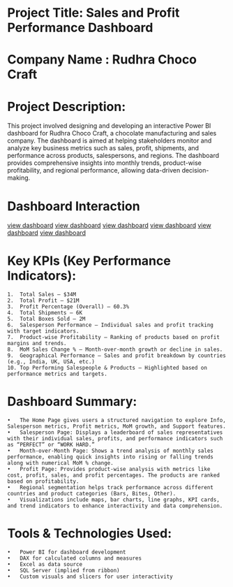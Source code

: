 # Project Title: Sales and Profit Performance Dashboard  
# Company Name : Rudhra Choco Craft

# Project Description:

This project involved designing and developing an interactive Power BI dashboard for Rudhra Choco Craft, a chocolate manufacturing and sales company. The dashboard is aimed at helping stakeholders monitor and analyze key business metrics such as sales, profit, shipments, and performance across products, salespersons, and regions. The dashboard provides comprehensive insights into monthly trends, product-wise profitability, and regional performance, allowing data-driven decision-making.

# Dashboard Interaction 
<a href="https://github.com/jeevas2403/Rudhra-choco-craft-dashboard/blob/jeevas2403-patch-1/Screenshot%202025-04-22%20230143.png">view dashboard</a>
<a href="https://github.com/jeevas2403/Rudhra-choco-craft-dashboard/blob/jeevas2403-patch-1/Screenshot%202025-04-22%20230313.png">view dashboard</a>
<a href="https://github.com/jeevas2403/Rudhra-choco-craft-dashboard/blob/jeevas2403-patch-1/Screenshot%202025-04-22%20230431.png">view dashboard</a>
<a href="https://github.com/jeevas2403/Rudhra-choco-craft-dashboard/blob/jeevas2403-patch-1/Screenshot%202025-04-22%20230513.png">view dashboard</a>
<a href="https://github.com/jeevas2403/Rudhra-choco-craft-dashboard/blob/jeevas2403-patch-1/Screenshot%202025-04-22%20230552.png">view dashboard</a>
<a href="https://github.com/jeevas2403/Rudhra-choco-craft-dashboard/blob/jeevas2403-patch-1/Screenshot%202025-04-22%20230633.png">view dashboard</a>


# Key KPIs (Key Performance Indicators):
	1.	Total Sales – $34M
	2.	Total Profit – $21M
	3.	Profit Percentage (Overall) – 60.3%
	4.	Total Shipments – 6K
	5.	Total Boxes Sold – 2M
	6.	Salesperson Performance – Individual sales and profit tracking with target indicators.
	7.	Product-wise Profitability – Ranking of products based on profit margins and trends.
	8.	MoM Sales Change % – Month-over-month growth or decline in sales.
	9.	Geographical Performance – Sales and profit breakdown by countries (e.g., India, UK, USA, etc.)
	10.	Top Performing Salespeople & Products – Highlighted based on performance metrics and targets.


# Dashboard Summary:
	•	The Home Page gives users a structured navigation to explore Info, Salesperson metrics, Profit metrics, MoM growth, and Support features.
	•	Salesperson Page: Displays a leaderboard of sales representatives with their individual sales, profits, and performance indicators such as “PERFECT” or “WORK HARD.”
	•	Month-over-Month Page: Shows a trend analysis of monthly sales performance, enabling quick insights into rising or falling trends along with numerical MoM % change.
	•	Profit Page: Provides product-wise analysis with metrics like cost, profit, sales, and profit percentages. The products are ranked based on profitability.
	•	Regional segmentation helps track performance across different countries and product categories (Bars, Bites, Other).
	•	Visualizations include maps, bar charts, line graphs, KPI cards, and trend indicators to enhance interactivity and data comprehension.


# Tools & Technologies Used:
	•	Power BI for dashboard development
	•	DAX for calculated columns and measures
	•	Excel as data source
	•	SQL Server (implied from ribbon)
	•	Custom visuals and slicers for user interactivity
